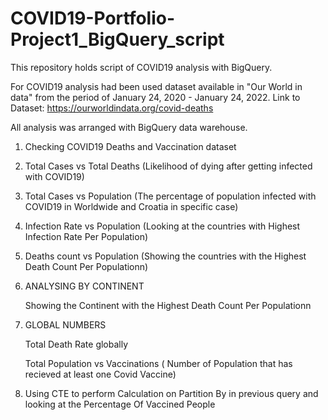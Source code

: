 # COVID19-Portfolio-Project1_BigQuery_script
This repository holds script of COVID19 analysis with BigQuery.


For COVID19 analysis had been used dataset available in "Our World in data" from the period of January 24, 2020 - January 24, 2022.
Link to Dataset: https://ourworldindata.org/covid-deaths

All analysis was arranged with BigQuery data warehouse.

1. Checking COVID19 Deaths and Vaccination dataset

2. Total Cases vs Total Deaths (Likelihood of dying after getting infected with COVID19)
   
3. Total Cases vs Population (The percentage of population infected with COVID19 in Worldwide and Croatia in specific case)

4. Infection Rate vs Population (Looking at the countries with Highest Infection Rate Per Population)

5. Deaths count vs Population (Showing the countries with the Highest Death Count Per Populationn)

6. ANALYSING BY CONTINENT

   Showing the Continent with the Highest Death Count Per Populationn

7. GLOBAL NUMBERS

   Total Death Rate globally
   
   Total Population vs Vaccinations ( Number of Population that has recieved at least one Covid Vaccine)

8. Using CTE to perform Calculation on Partition By in previous query and looking at the Percentage Of Vaccined People

